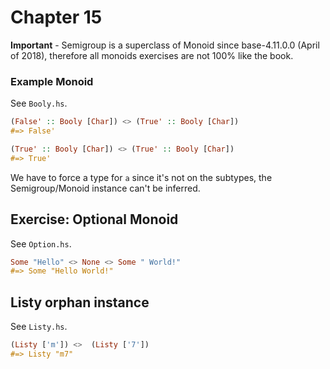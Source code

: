 # Chapter 15

**Important** - Semigroup is a superclass of Monoid since base-4.11.0.0 (April of 2018), therefore all monoids exercises are not 100% like the book.

### Example Monoid

See `Booly.hs`.

```haskell
(False' :: Booly [Char]) <> (True' :: Booly [Char])
#=> False'

(True' :: Booly [Char]) <> (True' :: Booly [Char])
#=> True'
```

We have to force a type for `a` since it's not on the subtypes, the Semigroup/Monoid instance can't be inferred.

## Exercise: Optional Monoid

See `Option.hs`.

```haskell
Some "Hello" <> None <> Some " World!"
#=> Some "Hello World!"
```

## Listy orphan instance

See `Listy.hs`.

```haskell
(Listy ['m']) <>  (Listy ['7'])
#=> Listy "m7"
```
